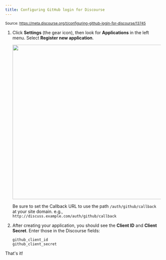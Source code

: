 ```yaml
---
title: Configuring GitHub login for Discourse
---
```


<small class="doc-source">Source: https://meta.discourse.org/t/configuring-github-login-for-discourse/13745</small>

1. Click **Settings** (the gear icon), then look for **Applications** in the left menu. Select **Register new application**.

    <img src="//discourse-meta.s3-us-west-1.amazonaws.com/original/2X/9/9c52aee3c875fc216e7f85047243ed67a0c8e124.png" width="539" height="499"> 

     Be sure to set the Callback URL to use the path `/auth/github/callback` at your site domain. e.g., `http://discuss.example.com/auth/github/callback`

2. After creating your application, you should see the **Client ID** and **Client Secret**. Enter those in the Discourse fields:

     `github_client_id`  
     `github_client_secret`

That's it!
